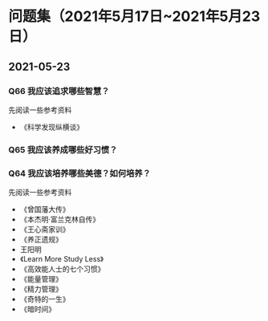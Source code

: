 # 问题集（2021年5月17日~2021年5月23日）

## 2021-05-23 

### Q66 我应该追求哪些智慧？

先阅读一些参考资料

- 《科学发现纵横谈》

### Q65 我应该养成哪些好习惯？

### Q64 我应该培养哪些美德？如何培养？

先阅读一些参考资料

- 《曾国藩大传》
- 《本杰明·富兰克林自传》
- 《王心斋家训》
- 《养正遗规》
- 王阳明
- 《Learn More Study Less》
- 《高效能人士的七个习惯》
- 《能量管理》
- 《精力管理》
- 《奇特的一生》
- 《暗时间》
